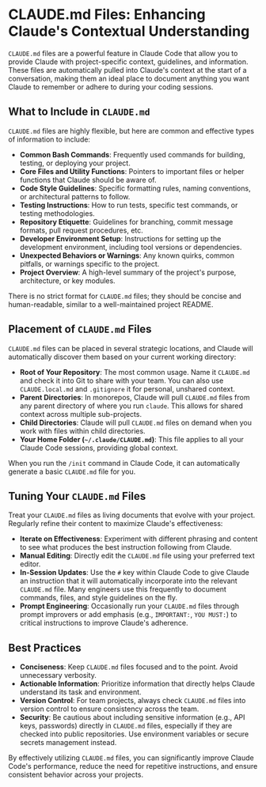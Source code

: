 
# CLAUDE.md Files: Enhancing Claude's Contextual Understanding

`CLAUDE.md` files are a powerful feature in Claude Code that allow you to provide Claude with project-specific context, guidelines, and information. These files are automatically pulled into Claude's context at the start of a conversation, making them an ideal place to document anything you want Claude to remember or adhere to during your coding sessions.

## What to Include in `CLAUDE.md`

`CLAUDE.md` files are highly flexible, but here are common and effective types of information to include:

*   **Common Bash Commands**: Frequently used commands for building, testing, or deploying your project.
*   **Core Files and Utility Functions**: Pointers to important files or helper functions that Claude should be aware of.
*   **Code Style Guidelines**: Specific formatting rules, naming conventions, or architectural patterns to follow.
*   **Testing Instructions**: How to run tests, specific test commands, or testing methodologies.
*   **Repository Etiquette**: Guidelines for branching, commit message formats, pull request procedures, etc.
*   **Developer Environment Setup**: Instructions for setting up the development environment, including tool versions or dependencies.
*   **Unexpected Behaviors or Warnings**: Any known quirks, common pitfalls, or warnings specific to the project.
*   **Project Overview**: A high-level summary of the project's purpose, architecture, or key modules.

There is no strict format for `CLAUDE.md` files; they should be concise and human-readable, similar to a well-maintained project README.

## Placement of `CLAUDE.md` Files

`CLAUDE.md` files can be placed in several strategic locations, and Claude will automatically discover them based on your current working directory:

*   **Root of Your Repository**: The most common usage. Name it `CLAUDE.md` and check it into Git to share with your team. You can also use `CLAUDE.local.md` and `.gitignore` it for personal, unshared context.
*   **Parent Directories**: In monorepos, Claude will pull `CLAUDE.md` files from any parent directory of where you run `claude`. This allows for shared context across multiple sub-projects.
*   **Child Directories**: Claude will pull `CLAUDE.md` files on demand when you work with files within child directories.
*   **Your Home Folder (`~/.claude/CLAUDE.md`)**: This file applies to all your Claude Code sessions, providing global context.

When you run the `/init` command in Claude Code, it can automatically generate a basic `CLAUDE.md` file for you.

## Tuning Your `CLAUDE.md` Files

Treat your `CLAUDE.md` files as living documents that evolve with your project. Regularly refine their content to maximize Claude's effectiveness:

*   **Iterate on Effectiveness**: Experiment with different phrasing and content to see what produces the best instruction following from Claude.
*   **Manual Editing**: Directly edit the `CLAUDE.md` file using your preferred text editor.
*   **In-Session Updates**: Use the `#` key within Claude Code to give Claude an instruction that it will automatically incorporate into the relevant `CLAUDE.md` file. Many engineers use this frequently to document commands, files, and style guidelines on the fly.
*   **Prompt Engineering**: Occasionally run your `CLAUDE.md` files through prompt improvers or add emphasis (e.g., `IMPORTANT:`, `YOU MUST:`) to critical instructions to improve Claude's adherence.

## Best Practices

*   **Conciseness**: Keep `CLAUDE.md` files focused and to the point. Avoid unnecessary verbosity.
*   **Actionable Information**: Prioritize information that directly helps Claude understand its task and environment.
*   **Version Control**: For team projects, always check `CLAUDE.md` files into version control to ensure consistency across the team.
*   **Security**: Be cautious about including sensitive information (e.g., API keys, passwords) directly in `CLAUDE.md` files, especially if they are checked into public repositories. Use environment variables or secure secrets management instead.

By effectively utilizing `CLAUDE.md` files, you can significantly improve Claude Code's performance, reduce the need for repetitive instructions, and ensure consistent behavior across your projects.

